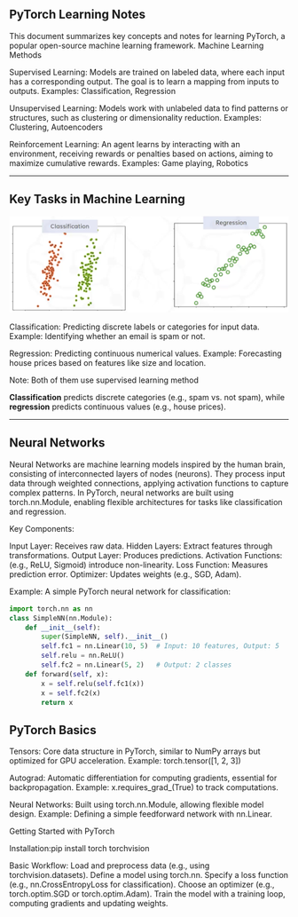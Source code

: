 ## PyTorch Learning Notes
This document summarizes key concepts and notes for learning PyTorch, a popular open-source machine learning framework.
Machine Learning Methods

Supervised Learning: Models are trained on labeled data, where each input has a corresponding output. The goal is to learn a mapping from inputs to outputs.
Examples: Classification, Regression


Unsupervised Learning: Models work with unlabeled data to find patterns or structures, such as clustering or dimensionality reduction.
Examples: Clustering, Autoencoders


Reinforcement Learning: An agent learns by interacting with an environment, receiving rewards or penalties based on actions, aiming to maximize cumulative rewards.
Examples: Game playing, Robotics


---

## Key Tasks in Machine Learning

![classification and regression](https://github.com/ties2/ComputerVision-DataScience-Master/blob/main/lectures/machine%20learning/regression.png)

Classification: Predicting discrete labels or categories for input data.
Example: Identifying whether an email is spam or not.


Regression: Predicting continuous numerical values.
Example: Forecasting house prices based on features like size and location.

Note: Both of them use supervised learning method

**Classification** predicts discrete categories (e.g., spam vs. not spam), while **regression** predicts continuous values (e.g., house prices).

---
## Neural Networks

Neural Networks are machine learning models inspired by the human brain, consisting of interconnected layers of nodes (neurons). They process input data through weighted connections, applying activation functions to capture complex patterns. In PyTorch, neural networks are built using torch.nn.Module, enabling flexible architectures for tasks like classification and regression.

Key Components:

Input Layer: Receives raw data.
Hidden Layers: Extract features through transformations.
Output Layer: Produces predictions.
Activation Functions: (e.g., ReLU, Sigmoid) introduce non-linearity.
Loss Function: Measures prediction error.
Optimizer: Updates weights (e.g., SGD, Adam).

Example: A simple PyTorch neural network for classification:


``` python
import torch.nn as nn
class SimpleNN(nn.Module):
    def __init__(self):
        super(SimpleNN, self).__init__()
        self.fc1 = nn.Linear(10, 5)  # Input: 10 features, Output: 5
        self.relu = nn.ReLU()
        self.fc2 = nn.Linear(5, 2)   # Output: 2 classes
    def forward(self, x):
        x = self.relu(self.fc1(x))
        x = self.fc2(x)
        return x
```

## PyTorch Basics

Tensors: Core data structure in PyTorch, similar to NumPy arrays but optimized for GPU acceleration.
Example: torch.tensor([1, 2, 3])


Autograd: Automatic differentiation for computing gradients, essential for backpropagation.
Example: x.requires_grad_(True) to track computations.


Neural Networks: Built using torch.nn.Module, allowing flexible model design.
Example: Defining a simple feedforward network with nn.Linear.




Getting Started with PyTorch

Installation:pip install torch torchvision


Basic Workflow:
Load and preprocess data (e.g., using torchvision.datasets).
Define a model using torch.nn.
Specify a loss function (e.g., nn.CrossEntropyLoss for classification).
Choose an optimizer (e.g., torch.optim.SGD or torch.optim.Adam).
Train the model with a training loop, computing gradients and updating weights.




